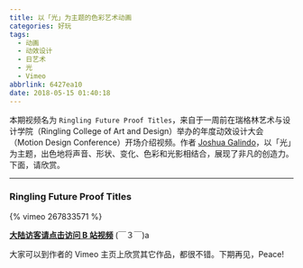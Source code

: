 ```yaml
---
title: 以「光」为主题的色彩艺术动画
categories: 好玩
tags:
  - 动画
  - 动效设计
  - 日艺术
  - 光
  - Vimeo
abbrlink: 6427ea10
date: 2018-05-15 01:40:18
---
```


本期视频名为 `Ringling Future Proof Titles`，来自于一周前在瑞格林艺术与设计学院（Ringling College of Art and Design）举办的年度动效设计大会（Motion Design Conference）开场介绍视频。作者 [Joshua Galindo](https://vimeo.com/jedgalindo)，以「光」为主题，出色地将声音、形状、变化、色彩和光影相结合，展现了非凡的创造力。下面，请欣赏。

------

### Ringling Future Proof Titles

<div id="vimeo-video">
{% vimeo 267833571 %}
</div>

**[大陆访客请点击访问 B 站视频](https://www.bilibili.com/video/av23287137/)** (￣３￣)a

<!--more-->

大家可以到作者的 Vimeo 主页上欣赏其它作品，都很不错。下期再见，Peace!

